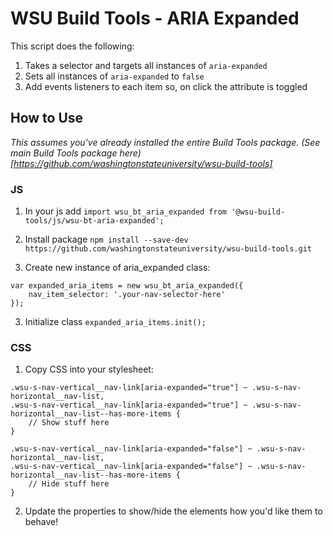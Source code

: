 # WSU Build Tools - ARIA Expanded
This script does the following:
1. Takes a selector and targets all instances of `aria-expanded`
2. Sets all instances of `aria-expanded` to `false`
3. Add events listeners to each item so, on click the attribute is toggled

## How to Use
_This assumes you've already installed the entire Build Tools package. (See main Build Tools package here)[https://github.com/washingtonstateuniversity/wsu-build-tools]_ 

### JS
1. In your js add `import wsu_bt_aria_expanded from '@wsu-build-tools/js/wsu-bt-aria-expanded';`

1. Install package `npm install --save-dev https://github.com/washingtonstateuniversity/wsu-build-tools.git`
2. Create new instance of aria_expanded class:
```
var expanded_aria_items = new wsu_bt_aria_expanded({
	nav_item_selector: '.your-nav-selector-here'
});
```
3. Initialize class `expanded_aria_items.init();`

### CSS
1. Copy CSS into your stylesheet:
```
.wsu-s-nav-vertical__nav-link[aria-expanded="true"] ~ .wsu-s-nav-horizontal__nav-list,
.wsu-s-nav-vertical__nav-link[aria-expanded="true"] ~ .wsu-s-nav-horizontal__nav-list--has-more-items {
	// Show stuff here
}

.wsu-s-nav-vertical__nav-link[aria-expanded="false"] ~ .wsu-s-nav-horizontal__nav-list,
.wsu-s-nav-vertical__nav-link[aria-expanded="false"] ~ .wsu-s-nav-horizontal__nav-list--has-more-items {
	// Hide stuff here
}
```
2. Update the properties to show/hide the elements how you'd like them to behave! 
